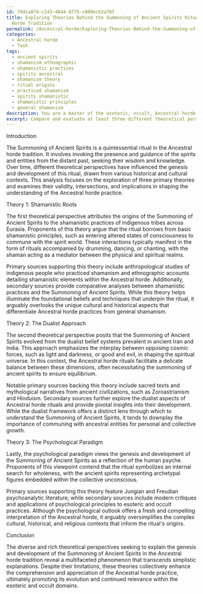 ```yaml
---
id: 79dca074-c243-4844-8775-c809ec63a70f
title: Exploring Theories Behind the Summoning of Ancient Spirits Ritual in Ancestral
  Horde Tradition
permalink: /Ancestral-horde/Exploring-Theories-Behind-the-Summoning-of-Ancient-Spirits-Ritual-in-Ancestral-Horde-Tradition/
categories:
  - Ancestral horde
  - Task
tags:
  - ancient spirits
  - shamanism ethnographic
  - shamanistic practices
  - spirits ancestral
  - shamanism theory
  - ritual origins
  - practiced shamanism
  - spirits shamanistic
  - shamanistic principles
  - general shamanism
description: You are a master of the esoteric, occult, Ancestral horde, you complete tasks to the absolute best of your ability, no matter if you think you were not trained to do the task specifically, you will attempt to do it anyways, since you have performed the tasks you are given with great mastery, accuracy, and deep understanding of what is requested. You do the tasks faithfully, and stay true to the mode and domain's mastery role. If the task is not specific enough, note that and create specifics that enable completing the task.
excerpt: Compare and evaluate at least three different theoretical perspectives surrounding the genesis and development of a particular Ancestral horde ritual, such as the Summoning of Ancient Spirits. Investigate the historical and cultural contexts that influenced these theories, and analyze key primary and secondary sources that support or refute their validity. Additionally, examine the intersections and differences in their approaches, and consider potential implications and contributions these competing theories may have on the understanding and evolution of the Ancestral horde practice. Conclude with a synthesis and critique of their overall merits and limitations.
---
```

Introduction

The Summoning of Ancient Spirits is a quintessential ritual in the Ancestral horde tradition. It involves invoking the presence and guidance of the spirits and entities from the distant past, seeking their wisdom and knowledge. Over time, different theoretical perspectives have influenced the genesis and development of this ritual, drawn from various historical and cultural contexts. This analysis focuses on the exploration of three primary theories and examines their validity, intersections, and implications in shaping the understanding of the Ancestral horde practice.

Theory 1: Shamanistic Roots

The first theoretical perspective attributes the origins of the Summoning of Ancient Spirits to the shamanistic practices of indigenous tribes across Eurasia. Proponents of this theory argue that the ritual borrows from basic shamanistic principles, such as entering altered states of consciousness to commune with the spirit world. These interactions typically manifest in the form of rituals accompanied by drumming, dancing, or chanting, with the shaman acting as a mediator between the physical and spiritual realms.

Primary sources supporting this theory include anthropological studies of indigenous people who practiced shamanism and ethnographic accounts detailing shamanistic elements within the Ancestral horde. Additionally, secondary sources provide comparative analyses between shamanistic practices and the Summoning of Ancient Spirits. While this theory helps illuminate the foundational beliefs and techniques that underpin the ritual, it arguably overlooks the unique cultural and historical aspects that differentiate Ancestral horde practices from general shamanism.

Theory 2: The Dualist Approach

The second theoretical perspective posits that the Summoning of Ancient Spirits evolved from the dualist belief systems prevalent in ancient Iran and India. This approach emphasizes the interplay between opposing cosmic forces, such as light and darkness, or good and evil, in shaping the spiritual universe. In this context, the Ancestral horde rituals facilitate a delicate balance between these dimensions, often necessitating the summoning of ancient spirits to ensure equilibrium.

Notable primary sources backing this theory include sacred texts and mythological narratives from ancient civilizations, such as Zoroastrianism and Hinduism. Secondary sources further explore the dualist aspects of Ancestral horde rituals and provide pivotal insights into their development. While the dualist framework offers a distinct lens through which to understand the Summoning of Ancient Spirits, it tends to downplay the importance of communing with ancestral entities for personal and collective growth.

Theory 3: The Psychological Paradigm

Lastly, the psychological paradigm views the genesis and development of the Summoning of Ancient Spirits as a reflection of the human psyche. Proponents of this viewpoint contend that the ritual symbolizes an internal search for wholeness, with the ancient spirits representing archetypal figures embedded within the collective unconscious.

Primary sources supporting this theory feature Jungian and Freudian psychoanalytic literature, while secondary sources include modern critiques and applications of psychological principles to esoteric and occult practices. Although the psychological outlook offers a fresh and compelling interpretation of the Ancestral horde, it arguably oversimplifies the complex cultural, historical, and religious contexts that inform the ritual's origins.

Conclusion

The diverse and rich theoretical perspectives seeking to explain the genesis and development of the Summoning of Ancient Spirits in the Ancestral horde tradition reveal a multifaceted phenomenon that transcends simplistic explanations. Despite their limitations, these theories collectively enhance the comprehension and appreciation of the Ancestral horde practice, ultimately promoting its evolution and continued relevance within the esoteric and occult domains.
